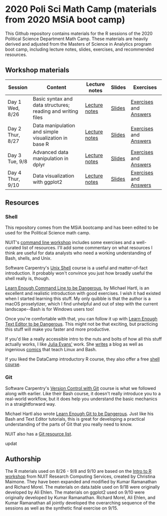# 2020 Poli Sci Math Camp (materials from 2020 MSiA boot camp)

This Github repository contains materials for the R sessions of the 2020 Political Science Department Math Camp. These materials are heavily derived and adjusted from the Masters of Science in Analytics program boot camp, including lecture notes, slides, exercises, and recommended resources. 

## Workshop materials

|Session|Content|Lecture notes|Slides|Exercises|
|-------|-------|-------------|------|---------|
|Day 1<br />Wed, 8/26|Basic syntax and data structures; reading and writing files|[Lecture notes](https://msia.github.io/bootcamp-2020/lecturenotes/day1_syntax-fileIO_lecturenotes)|[Slides](https://msia.github.io/bootcamp-2020/lectureslides/day1_syntax-fileIO_slides.html)|[Exercises](https://github.com/MSIA/bootcamp-2020/blob/master/exercises/day1_syntax-fileIO_exercises.R) and [Answers](https://github.com/MSIA/bootcamp-2020/blob/master/exercises/day1_syntax-fileIO_exercises_with_answers.R)|
|Day 2<br />Thur, 8/27|Data manipulation and simple visualization in base R|[Lecture notes](https://msia.github.io/bootcamp-2020/lecturenotes/day2_dataintro_lecturenotes)|[Slides](https://msia.github.io/bootcamp-2020/lectureslides/day2_dataintro_slides.html)|[Exercises](https://github.com/MSIA/bootcamp-2020/blob/master/exercises/day2_dataintro_exercises.R) and [Answers](https://github.com/MSIA/bootcamp-2020/blob/master/exercises/day2_dataintro_exercises_with_answers.R)|
|Day 3<br />Tue, 9/8|Advanced data manipulation in dplyr|[Lecture notes](https://msia.github.io/bootcamp-2020/lecturenotes/day5_dplyr_lecturenotes)|[Slides](https://msia.github.io/bootcamp-2020/lectureslides/day5_dplyr_slides.html)|[Exercises](https://github.com/MSIA/bootcamp-2020/blob/master/exercises/day5_dplyr_exercises.Rmd) and [Answers](https://github.com/MSIA/bootcamp-2020/blob/master/exercises/day5_dplyr_exercises_with_answers.Rmd)|
|Day 4<br />Thur, 9/10|Data visualization with ggplot2|[Lecture notes](https://msia.github.io/bootcamp-2020/lecturenotes/day7_ggplot_lecturenotes)|[Slides](https://msia.github.io/bootcamp-2020/lectureslides/day7_ggplot_slides.html)|[Exercises](https://github.com/MSIA/bootcamp-2020/blob/master/exercises/day_7_ggplot_exercises.Rmd) and [Answers](https://github.com/MSIA/bootcamp-2020/blob/master/exercises/day_7_ggplot_exercises_with_answers.Rmd) |

## Resources

### Shell
This repository comes from the MSiA bootcamp and has been edited to be used for the Political Science math camp. 

NUIT's [command line workshop](https://github.com/nuitrcs/commandlineworkshop) includes some exercises and a well-curated list of resources. I'll add some commentary on what resources I think are useful for data analysts who need a working understanding of Bash, shells, and Unix.

Software Carpentry's [Unix Shell](http://swcarpentry.github.io/shell-novice/) course is a useful and matter-of-fact introduction. It probably won't convince you just how broadly useful the shell really is, though.

[Learn Enough Command Line to be Dangerous](https://www.learnenough.com/command-line-tutorial), by Michael Hartl, is an excellent and realistic introduction with good exercises. I wish it had existed when I started learning this stuff. My only quibble is that the author is a macOS proselytizer, which I find unhelpful and out of step with the current landscape--Bash is for Windows users too!

Once you're comfortable with that, you can follow it up with [Learn Enough Text Editor to be Dangerous](https://www.learnenough.com/text-editor-tutorial). This might not be that exciting, but practicing this stuff will make you faster and more productive.

If you'd like a really accessible intro to the nuts and bolts of how all this stuff actually works, I like [Julia Evans'](https://twitter.com/b0rk) work. She [writes](https://jvns.ca/) a blog as well as ingenious [comics](https://twitter.com/i/moments/1026078161115729920) that teach Linux and Bash.

If you liked the DataCamp introductory R course, they also offer a free [shell course](https://www.datacamp.com/courses/introduction-to-shell-for-data-science).

### Git

Software Carpentry's [Version Control with Git](http://swcarpentry.github.io/git-novice/) course is what we followed along with earlier. Like their Bash course, it doesn't really introduce you to a real-world workflow, but it does help you understand the basic mechanics in a straightforward way.

Michael Hartl also wrote [Learn Enough Git to be Dangerous](https://www.learnenough.com/git-tutorial). Just like his Bash and Text Editor tutorials, this is great for developing a practical understanding of the parts of Git that you really need to know.

NUIT also has a [Git resource list](https://github.com/nuitrcs/gitworkshop).

updat
## Authorship

The R materials used on 8/26 - 9/8 and 9/10 are based on the [Intro to R workshop](https://github.com/nuitrcs/r_intro_june2018) from NUIT Research Computing Services, created by Christina Maimone. They have been expanded and modified by Kumar Ramanathan and Richard Morel. The materials on data.table used on 9/18 were originally developed by Ali Ehlen. The materials on ggplot2 used on 9/10 were originally developed by Kumar Ramanathan. Richard Morel, Ali Ehlen, and Kumar Ramanathan all jointly developed the overarching sequence of the sessions as well as the synthetic final exercise on 9/15. 

